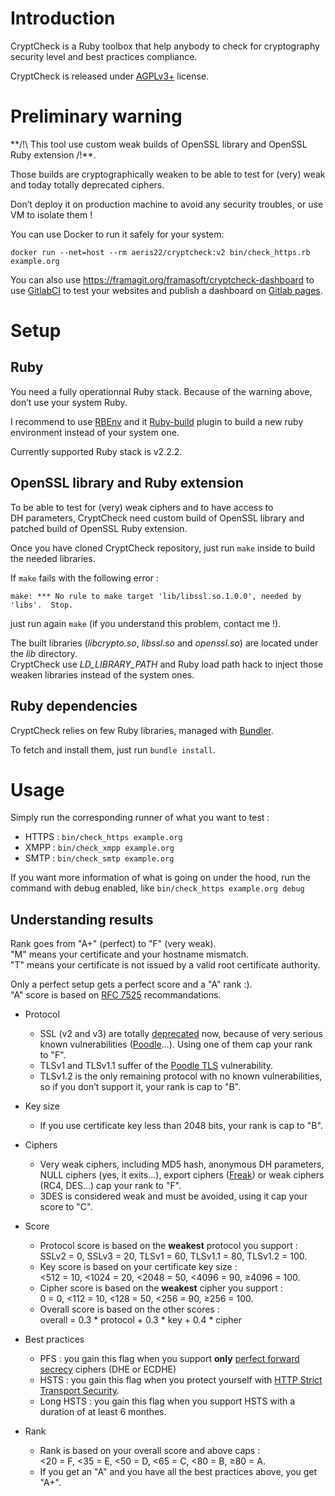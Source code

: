 # Introduction
CryptCheck is a Ruby toolbox that help anybody to check for cryptography security
level and best practices compliance.

CryptCheck is released under
[AGPLv3+](https://www.gnu.org/licenses/agpl-3.0.en.html) license.

# Preliminary warning
**/!\ This tool use custom weak builds of OpenSSL library and OpenSSL Ruby extension /!\**.

Those builds are cryptographically weaken to be able to test for (very) weak and
today totally deprecated ciphers.

Don’t deploy it on production machine to avoid any security troubles, or use VM
to isolate them !

You can use Docker to run it safely for your system:

```
docker run --net=host --rm aeris22/cryptcheck:v2 bin/check_https.rb example.org
```

You can also use https://framagit.org/framasoft/cryptcheck-dashboard to use
[GitlabCI](https://docs.gitlab.com/ee/ci/README.html) to test your websites and publish
a dashboard on [Gitlab pages](https://docs.gitlab.com/ee/user/project/pages/).

# Setup
## Ruby
You need a fully operationnal Ruby stack.
Because of the warning above, don’t use your system Ruby.

I recommend to use [RBEnv](https://github.com/sstephenson/rbenv) and it
[Ruby-build](https://github.com/sstephenson/ruby-build) plugin to build a new
ruby environment instead of your system one.

Currently supported Ruby stack is v2.2.2.

## OpenSSL library and Ruby extension
To be able to test for (very) weak ciphers and to have access to DH parameters,
CryptCheck need custom build of OpenSSL library and patched build of OpenSSL Ruby
extension.


Once you have cloned CryptCheck repository, just run `make` inside to
build the needed libraries.

If `make` fails with the following error :
```
make: *** No rule to make target 'lib/libssl.so.1.0.0', needed by 'libs'.  Stop.
```
just run again `make` (if you understand this problem, contact me !).

The built libraries (*libcrypto.so*, *libssl.so* and *openssl.so*) are located
under the *lib* directory.<br/>
CryptCheck use *LD_LIBRARY_PATH* and Ruby load path hack to inject those weaken
libraries instead of the system ones.

## Ruby dependencies
CryptCheck relies on few Ruby libraries, managed with [Bundler](http://bundler.io/).

To fetch and install them, just run `bundle install`.

# Usage
Simply run the corresponding runner of what you want to test :

 * HTTPS : ```bin/check_https example.org```
 * XMPP : ```bin/check_xmpp example.org```
 * SMTP : ```bin/check_smtp example.org```

If you want more information of what is going on under the hood, run the command
with debug enabled, like ```bin/check_https example.org debug```

## Understanding results
Rank goes from "A+" (perfect) to "F" (very weak).<br/>
"M" means your certificate and your hostname mismatch.<br/>
"T" means your certificate is not issued by a valid root certificate authority.

Only a perfect setup gets a perfect score and a "A" rank :).<br/>
"A" score is based on [RFC 7525](https://tools.ietf.org/html/rfc7525) recommandations.

 * Protocol
   * SSL (v2 and v3) are totally [deprecated](https://tools.ietf.org/html/rfc7568)
     now, because of very serious known vulnerabilities
     ([Poodle](https://www.openssl.org/~bodo/ssl-poodle.pdf)…).
     Using one of them cap your rank to "F".
   * TLSv1 and TLSv1.1 suffer of the
     [Poodle TLS](https://community.qualys.com/blogs/securitylabs/2014/12/08/poodle-bites-tls)
     vulnerability.
   * TLSv1.2 is the only remaining protocol with no known vulnerabilities, so if
     you don’t support it, your rank is cap to "B".
 * Key size
   * If you use certificate key less than 2048 bits, your rank is cap to "B".
 * Ciphers
   * Very weak ciphers, including MD5 hash, anonymous DH parameters, NULL ciphers 
     (yes, it exits…), export ciphers ([Freak](https://freakattack.com/)) or weak 
     ciphers (RC4, DES…) cap your rank to "F".
   * 3DES is considered weak and must be avoided, using it cap your score to "C".

 * Score
   * Protocol score is based on the **weakest** protocol you support :<br/>
     SSLv2 = 0, SSLv3 = 20, TLSv1 = 60, TLSv1.1 = 80, TLSv1.2 = 100.
   * Key score is based on your certificate key size :<br/>
     <512 = 10, <1024 = 20, <2048 = 50, <4096 = 90, ≥4096 = 100.
   * Cipher score is based on the **weakest** cipher you support :<br/>
     0 = 0, <112 = 10, <128 = 50, <256 = 90, ≥256 = 100.
   * Overall score is based on the other scores :<br/>
     overall = 0.3 * protocol + 0.3 * key + 0.4 * cipher

 * Best practices
   * PFS : you gain this flag when you support **only**
     [perfect forward secrecy](https://en.wikipedia.org/wiki/Forward_secrecy)
     ciphers (DHE or ECDHE)
   * HSTS : you gain this flag when you protect yourself with
     [HTTP Strict Transport Security](https://tools.ietf.org/html/rfc6797).
   * Long HSTS : you gain this flag when you support HSTS with a duration of at
     least 6 monthes.

 * Rank
   * Rank is based on your overall score and above caps :<br/>
     <20 = F, <35 = E, <50 = D, <65 = C, <80 = B, ≥80 = A.
   * If you get an "A" and you have all the best practices above, you get "A+".
